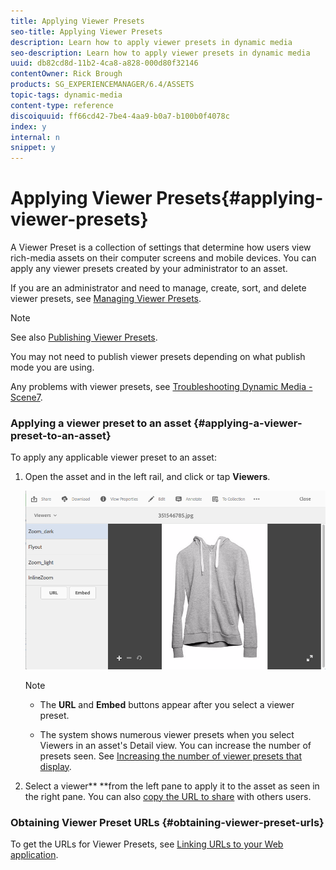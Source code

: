 ```yaml
---
title: Applying Viewer Presets
seo-title: Applying Viewer Presets
description: Learn how to apply viewer presets in dynamic media
seo-description: Learn how to apply viewer presets in dynamic media
uuid: db82cd8d-11b2-4ca8-a828-000d80f32146
contentOwner: Rick Brough
products: SG_EXPERIENCEMANAGER/6.4/ASSETS
topic-tags: dynamic-media
content-type: reference
discoiquuid: ff66cd42-7be4-4aa9-b0a7-b100b0f4078c
index: y
internal: n
snippet: y
---
```


# Applying Viewer Presets{#applying-viewer-presets}

A Viewer Preset is a collection of settings that determine how users view rich-media assets on their computer screens and mobile devices. You can apply any viewer presets created by your administrator to an asset.

If you are an administrator and need to manage, create, sort, and delete viewer presets, see [Managing Viewer Presets](../../assets/using/managing-viewer-presets.md).

>[!NOTE]
>
>See also [Publishing Viewer Presets](../../assets/using/managing-viewer-presets.md#publishingviewerpresets).
>
>You may not need to publish viewer presets depending on what publish mode you are using.
>
>Any problems with viewer presets, see [Troubleshooting Dynamic Media - Scene7](../../assets/using/troubleshoot-dms7.md#viewers).

### Applying a viewer preset to an asset {#applying-a-viewer-preset-to-an-asset}

To apply any applicable viewer preset to an asset:

1. Open the asset and in the left rail, and click or tap **Viewers**.

   ![](assets/chlimage_1-104.png)

   >[!NOTE]
   >
   >
   >    
   >    
   >    * The **URL** and **Embed** buttons appear after you select a viewer preset.
   >    
   >    * The system shows numerous viewer presets when you select Viewers in an asset's Detail view. You can increase the number of presets seen. See [Increasing the number of viewer presets that display](../../assets/using/managing-viewer-presets.md).
   >    
   >

1. Select a viewer** **from the left pane to apply it to the asset as seen in the right pane. You can also [copy the URL to share](../../assets/using/linking-urls-to-yourwebapplication.md) with others users.

### Obtaining Viewer Preset URLs {#obtaining-viewer-preset-urls}

To get the URLs for Viewer Presets, see [Linking URLs to your Web application](../../assets/using/linking-urls-to-yourwebapplication.md).
